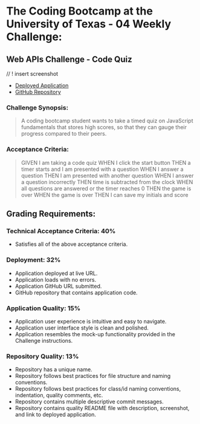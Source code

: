 # The Coding Bootcamp at the University of Texas - 04 Weekly Challenge:
##  Web APIs Challenge - Code Quiz
// ! insert screenshot
* [Deployed Application](#)
* [GitHub Repository](#)
### Challenge Synopsis:
> A coding bootcamp student wants to take a timed quiz on JavaScript fundamentals that stores high scores, so that they can gauge their progress compared to their peers.
### Acceptance Criteria:
> GIVEN I am taking a code quiz
> WHEN I click the start button
> THEN a timer starts and I am presented with a question
> WHEN I answer a question
> THEN I am presented with another question
> WHEN I answer a question incorrectly
> THEN time is subtracted from the clock
> WHEN all questions are answered or the timer reaches 0
> THEN the game is over
> WHEN the game is over
> THEN I can save my initials and score
## Grading Requirements:
### Technical Acceptance Criteria: 40%
* Satisfies all of the above acceptance criteria.
### Deployment: 32%
* Application deployed at live URL.
* Application loads with no errors.
* Application GitHub URL submitted.
* GitHub repository that contains application code.
### Application Quality: 15%
* Application user experience is intuitive and easy to navigate.
* Application user interface style is clean and polished.
* Application resembles the mock-up functionality provided in the Challenge instructions.
### Repository Quality: 13%
* Repository has a unique name.
* Repository follows best practices for file structure and naming conventions.
* Repository follows best practices for class/id naming conventions, indentation, quality comments, etc.
* Repository contains multiple descriptive commit messages.
* Repository contains quality README file with description, screenshot, and link to deployed application.